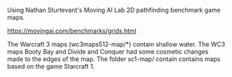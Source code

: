 Using Nathan Sturtevant's Moving AI Lab 2D pathfinding benchmark game maps.

https://movingai.com/benchmarks/grids.html

The Warcraft 3 maps (wc3maps512-map/*) contain shallow water.
The WC3 maps Booty Bay and Divide and Conquer had some cosmetic changes made to the edges of the map.
The folder sc1-map/ contain contains maps based on the game Starcraft 1.